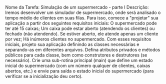 Nome da Tarefa:
Simulação de um supermercado - parte I
Descrição:
Iremos desenvolver um simulador de supermercado, onde será analisado o tempo médio de clientes em suas filas. Para isso, comece a "projetar" sua aplicação a partir dos seguintes requisitos iniciais:
O supermercado pode ter até 15 caixas;
Um caixa pode estar aberto (atendendo os clientes) ou fechado (não atendendo). Se estiver aberto, ele atende apenas um cliente por vez;
Há inúmeros clientes no supermercado.
Com esses requisitos iniciais, projeto sua aplicação definindo as classes necessárias e separando-as em diferentes arquivos.
Defina atributos privados e métodos públicos para cada classe, bem como construtores e destrutores (se necessário).
Crie uma sub-rotina principal (main) que define um estado inicial do supermercado (com um número qualquer de clientes, caixas abertos, etc.) e envie para saída o estado inicial do supermercado (para verificar se a inicialização deu certo).
